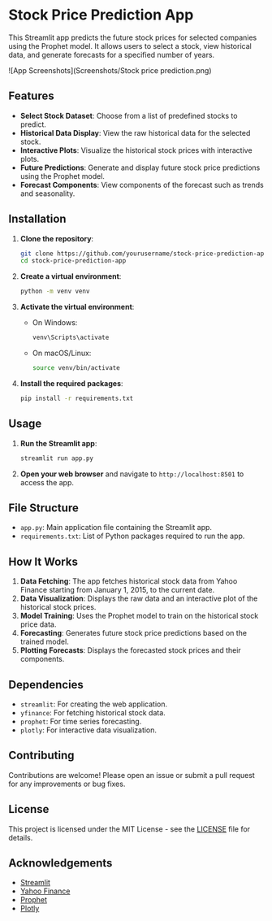 # Stock Price Prediction App

This Streamlit app predicts the future stock prices for selected companies using the Prophet model. It allows users to select a stock, view historical data, and generate forecasts for a specified number of years.

![App Screenshots](Screenshots/Stock price prediction.png)


## Features

- **Select Stock Dataset**: Choose from a list of predefined stocks to predict.
- **Historical Data Display**: View the raw historical data for the selected stock.
- **Interactive Plots**: Visualize the historical stock prices with interactive plots.
- **Future Predictions**: Generate and display future stock price predictions using the Prophet model.
- **Forecast Components**: View components of the forecast such as trends and seasonality.

## Installation

1. **Clone the repository**:
    ```bash
    git clone https://github.com/yourusername/stock-price-prediction-app.git
    cd stock-price-prediction-app
    ```

2. **Create a virtual environment**:
    ```bash
    python -m venv venv
    ```

3. **Activate the virtual environment**:
    - On Windows:
        ```bash
        venv\Scripts\activate
        ```
    - On macOS/Linux:
        ```bash
        source venv/bin/activate
        ```

4. **Install the required packages**:
    ```bash
    pip install -r requirements.txt
    ```

## Usage

1. **Run the Streamlit app**:
    ```bash
    streamlit run app.py
    ```

2. **Open your web browser** and navigate to `http://localhost:8501` to access the app.

## File Structure

- `app.py`: Main application file containing the Streamlit app.
- `requirements.txt`: List of Python packages required to run the app.

## How It Works

1. **Data Fetching**: The app fetches historical stock data from Yahoo Finance starting from January 1, 2015, to the current date.
2. **Data Visualization**: Displays the raw data and an interactive plot of the historical stock prices.
3. **Model Training**: Uses the Prophet model to train on the historical stock price data.
4. **Forecasting**: Generates future stock price predictions based on the trained model.
5. **Plotting Forecasts**: Displays the forecasted stock prices and their components.

## Dependencies

- `streamlit`: For creating the web application.
- `yfinance`: For fetching historical stock data.
- `prophet`: For time series forecasting.
- `plotly`: For interactive data visualization.

## Contributing

Contributions are welcome! Please open an issue or submit a pull request for any improvements or bug fixes.

## License

This project is licensed under the MIT License - see the [LICENSE](LICENSE) file for details.

## Acknowledgements

- [Streamlit](https://streamlit.io/)
- [Yahoo Finance](https://finance.yahoo.com/)
- [Prophet](https://facebook.github.io/prophet/)
- [Plotly](https://plotly.com/)

